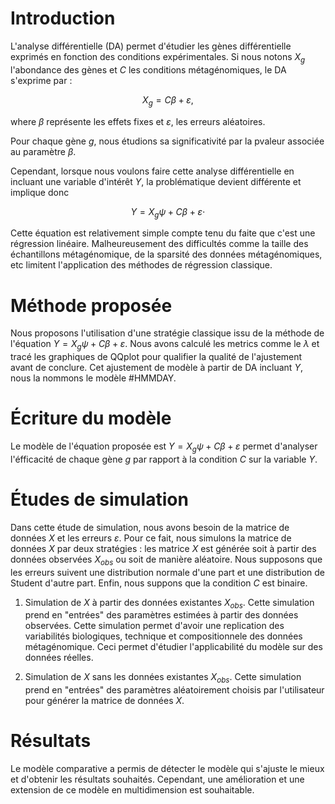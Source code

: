 # Introduction

L'analyse différentielle (DA) permet d'étudier les gènes différentielle exprimés en fonction des conditions expérimentales. Si nous notons $X_g$ l'abondance des gènes et $C$ les conditions métagénomiques, le DA s'exprime par :

$$
X_g=C \beta+\varepsilon,
$$

where $\beta$ représente les effets fixes et $\varepsilon$, les erreurs aléatoires.

Pour chaque gène $g$, nous étudions sa significativité par la pvaleur associée au paramètre $\beta$. 

Cependant, lorsque nous voulons faire cette analyse différentielle en incluant une variable d'intérêt $Y$, la problématique devient différente et implique donc 

$$Y=X_g \psi+C \beta+\varepsilon \cdot$$

Cette équation est relativement simple compte tenu du faite que c'est une régression linéaire. Malheureusement des difficultés comme la taille des échantillons métagénomique, de la sparsité des données métagénomiques, etc limitent l'application des méthodes de régression classique. 

# Méthode proposée
Nous proposons l'utilisation d'une stratégie classique issu de la méthode de l'équation $Y=X_g \psi+ C \beta+\varepsilon$. Nous avons calculé les metrics comme le $\lambda$ et tracé les graphiques de QQplot pour qualifier la qualité de l'ajustement avant de conclure. Cet ajustement de modèle à partir de DA incluant $Y$, nous la nommons le modèle #HMMDAY.


# Écriture du modèle 
Le modèle de l'équation proposée est $Y=X_g \psi+C \beta+\varepsilon$ permet d'analyser l'éfficacité de chaque gène $g$ par rapport à la condition $C$ sur la variable $Y$. 

# Études de simulation
Dans cette étude de simulation, nous avons besoin de la matrice de données $X$ et les erreurs $\varepsilon$. Pour ce fait, nous simulons la matrice de données $X$ par deux stratégies : les matrice $X$ est générée soit à partir des données observées $X_{obs}$ ou soit de manière aléatoire. Nous supposons que les erreurs suivent une distribution normale d'une part et une distribution de Student d'autre part. Enfin, nous suppons que la condition $C$ est binaire.

1. Simulation de $X$ à partir des données existantes $X_{obs}$. Cette simulation prend en "entrées" des paramètres estimées à partir des données observées. Cette simulation permet d'avoir une replication des variabilités biologiques, technique et compositionnele des données métagénomique. Ceci permet d'étudier l'applicabilité du modèle sur des données réelles.

2. Simulation de $X$ sans les données existantes $X_{obs}$. Cette simulation prend en "entrées" des paramètres aléatoirement choisis par l'utilisateur pour générer la matrice de données $X$.

# Résultats

Le modèle comparative  a permis de détecter le modèle qui s'ajuste le mieux et d'obtenir les résultats souhaités.
Cependant, une amélioration et une extension de ce modèle en multidimension est souhaitable.



